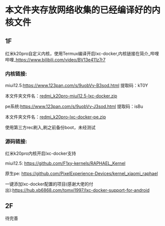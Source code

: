 # 本文件夹存放网络收集的已经编译好的内核文件

## 1F
红米k20pro自定义内核，使用Termux编译开启lxc-docker,内核链接在简介_哔哩哔哩_https://www.bilibili.com/video/BV13e411z7r7

### 内核链接:
miui12.5:https://www.123pan.com/s/9uobVv-B3sod.html 提取码：kT0Y

本文件夹文件名：[redmi_k20pro-miui12.5-lxc-docker.zip](https://github.com/hubhike/LXC-Docker-KernelSU_Action/blob/k20pro/images/redmi%20k20pro-miui12.5-lxc-docker.zip)

pe系统:https://www.123pan.com/s/9uobVv-J3sod.html 提取码：isBu

本文件夹文件名：[redmi_k20pro-lxc-docker-pe.zip](https://github.com/hubhike/LXC-Docker-KernelSU_Action/blob/k20pro/images/redmi%20k20pro-lxc-docker-pe.zip)

使用第三方rec刷入,刷之前备份boot，未经测试

### 源码链接:
红米k20pro内核开启lxc-docker支持

miui12.5:      https://github.com/F1xy-kernels/RAPHAEL_Kernel

原生pe:        https://github.com/PixelExperience-Devices/kernel_xiaomi_raphael

一键添加lxc-docker配置的项目(感谢大佬的付出):https://hub.xb6868.com/tomxi1997/lxc-docker-support-for-android

## 2F
待完善
